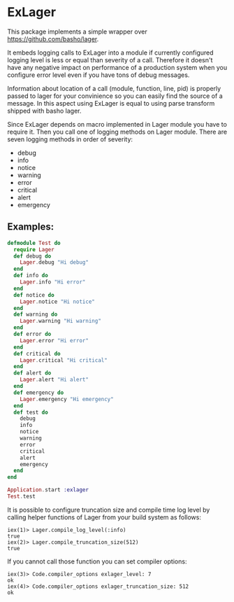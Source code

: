 ExLager
=======

This package implements a simple wrapper over https://github.com/basho/lager.

It embeds logging calls to ExLager into a module if currently configured logging
level is less or equal than severity of a call. Therefore it doesn't have
any negative impact on performance of a production system when you configure
error level even if you have tons of debug messages.

Information about location of a call (module, function, line, pid) is properly
passed to lager for your convinience so you can easily find the source of a message.
In this aspect using ExLager is equal to using parse transform shipped with
basho lager.

Since ExLager depends on macro implemented in Lager module you have to require it.
Then you call one of logging methods on Lager module. There are seven logging
methods in order of severity:

 - debug
 - info
 - notice
 - warning
 - error
 - critical
 - alert
 - emergency

Examples:
---------

```elixir
defmodule Test do
  require Lager
  def debug do
    Lager.debug "Hi debug"
  end
  def info do
    Lager.info "Hi error"
  end
  def notice do
    Lager.notice "Hi notice"
  end
  def warning do
    Lager.warning "Hi warning"
  end
  def error do
    Lager.error "Hi error"
  end
  def critical do
    Lager.critical "Hi critical"
  end
  def alert do
    Lager.alert "Hi alert"
  end
  def emergency do
    Lager.emergency "Hi emergency"
  end
  def test do
    debug
    info
    notice
    warning
    error
    critical
    alert
    emergency
  end
end

Application.start :exlager
Test.test
```

It is possible to configure truncation size and compile time log level
by calling helper functions of Lager from your build system as follows:

```
iex(1)> Lager.compile_log_level(:info)
true
iex(2)> Lager.compile_truncation_size(512)
true
```

If you cannot call those function you can set compiler options:

```
iex(3)> Code.compiler_options exlager_level: 7
ok
iex(4)> Code.compiler_options exlager_truncation_size: 512
ok
```



